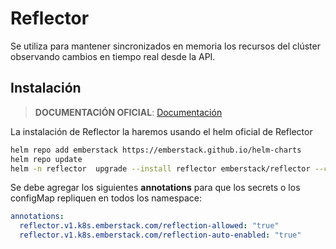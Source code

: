 # Reflector

Se utiliza para mantener sincronizados en memoria los recursos del clúster observando cambios en tiempo real desde la API.

## Instalación

> **DOCUMENTACIÓN OFICIAL**: [Documentación](https://github.com/emberstack/kubernetes-reflector/tree/main)

La instalación de Reflector la haremos usando el helm oficial de Reflector

```bash
helm repo add emberstack https://emberstack.github.io/helm-charts
helm repo update
helm -n reflector  upgrade --install reflector emberstack/reflector --create-namespace -f values.default.yaml
```

Se debe agregar los siguientes **annotations** para que los secrets o los configMap
repliquen en todos los namespace:

```yaml
annotations:
  reflector.v1.k8s.emberstack.com/reflection-allowed: "true"
  reflector.v1.k8s.emberstack.com/reflection-auto-enabled: "true"
```
